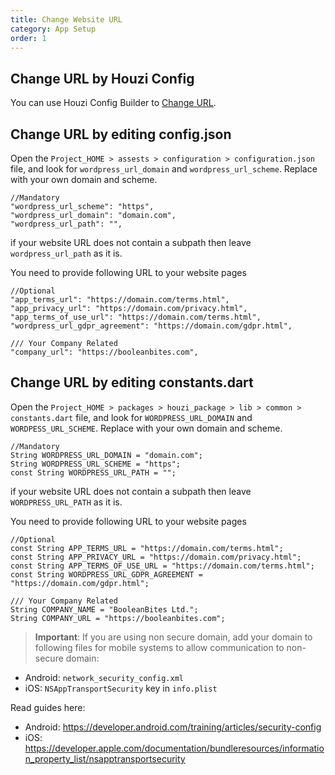 ```yaml
---
title: Change Website URL
category: App Setup
order: 1
---
```


## Change URL by Houzi Config
 You can use Houzi Config Builder to [Change URL](/houzi-config-builder/basic-setup). 


## Change URL by editing config.json
Open the `Project_HOME > assests > configuration > configuration.json` file, and look for `wordpress_url_domain` and `wordpress_url_scheme`. Replace with your own domain and scheme.

```
//Mandatory
"wordpress_url_scheme": "https",
"wordpress_url_domain": "domain.com",
"wordpress_url_path": "",
```
if your website URL does not contain a subpath then leave `wordpress_url_path` as it is.

You need to provide following URL to your website pages

```
//Optional
"app_terms_url": "https://domain.com/terms.html",
"app_privacy_url": "https://domain.com/privacy.html",
"app_terms_of_use_url": "https://domain.com/terms.html",
"wordpress_url_gdpr_agreement": "https://domain.com/gdpr.html",

/// Your Company Related
"company_url": "https://booleanbites.com",

```


## Change URL by editing constants.dart
Open the `Project_HOME > packages > houzi_package > lib > common > constants.dart` file, and look for `WORDPRESS_URL_DOMAIN` and `WORDPESS_URL_SCHEME`. Replace with your own domain and scheme.

```
//Mandatory
String WORDPRESS_URL_DOMAIN = "domain.com";
String WORDPRESS_URL_SCHEME = "https";
const String WORDPRESS_URL_PATH = "";
```

if your website URL does not contain a subpath then leave `WORDPRESS_URL_PATH` as it is.

You need to provide following URL to your website pages

```
//Optional
const String APP_TERMS_URL = "https://domain.com/terms.html";
const String APP_PRIVACY_URL = "https://domain.com/privacy.html";
const String APP_TERMS_OF_USE_URL = "https://domain.com/terms.html";
const String WORDPRESS_URL_GDPR_AGREEMENT = "https://domain.com/gdpr.html";

/// Your Company Related
String COMPANY_NAME = "BooleanBites Ltd.";
String COMPANY_URL = "https://booleanbites.com";
```

> **Important**: If you are using non secure domain, add your domain to following files for mobile systems to allow communication to non-secure domain: 

- Android: `network_security_config.xml`
- iOS: `NSAppTransportSecurity` key in `info.plist`

Read guides here:

- Android: https://developer.android.com/training/articles/security-config
- iOS: https://developer.apple.com/documentation/bundleresources/information_property_list/nsapptransportsecurity


